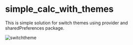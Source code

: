 # simple_calc_with_themes
This is simple solution for switch themes using provider and sharedPreferences package.

![switchtheme](https://user-images.githubusercontent.com/42300223/68537258-9339bd80-0360-11ea-878d-1af2dcecdac4.png)
